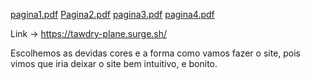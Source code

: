 [pagina1.pdf](https://github.com/future4code/Freire-labe-ninja7/files/9030708/pagina1.pdf)
[Pagina2.pdf](https://github.com/future4code/Freire-labe-ninja7/files/9030709/Pagina2.pdf)
[pagina3.pdf](https://github.com/future4code/Freire-labe-ninja7/files/9030710/pagina3.pdf)
[pagina4.pdf](https://github.com/future4code/Freire-labe-ninja7/files/9030711/pagina4.pdf)


Link -> https://tawdry-plane.surge.sh/

Escolhemos as devidas cores e a forma como vamos fazer o site,
 pois vimos  que iria deixar o site bem intuitivo, e bonito.
 
